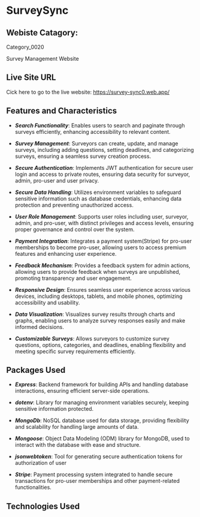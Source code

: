 <h1>SurveySync</h1>

<h2>Webiste Catagory:</h2>
<p>Category_0020</p>
<p>Survey Management Website</p>

<h2>Live Site URL</h2>
<p>Cick here to go to the live website: <a href="https://survey-sync0.web.app/">https://survey-sync0.web.app/</a></p>

<h2>Features and Characteristics</h2>

- **_Search Functionality_**: Enables users to search and paginate through surveys efficiently, enhancing accessibility to relevant content.

- **_Survey Management_**: Surveyors can create, update, and manage surveys, including adding questions, setting deadlines, and categorizing surveys, ensuring a seamless survey creation process.

- **_Secure Authentication_**: Implements JWT authentication for secure user login and access to private routes, ensuring data security for surveyor, admin, pro-user and user privacy.

- **_Secure Data Handling_**: Utilizes environment variables to safeguard sensitive information such as database credentials, enhancing data protection and preventing unauthorized access.

- **_User Role Management_**: Supports user roles including user, surveyor, admin, and pro-user, with distinct privileges and access levels, ensuring proper governance and control over the system.

- **_Payment Integration_**: Integrates a payment system(Stripe) for pro-user memberships to become pro-user, allowing users to access premium features and enhancing user experience.

- **_Feedback Mechanism_**: Provides a feedback system for admin actions, allowing users to provide feedback when surveys are unpublished, promoting transparency and user engagement.

- **_Responsive Design_**: Ensures seamless user experience across various devices, including desktops, tablets, and mobile phones, optimizing accessibility and usability.

- **_Data Visualization_**: Visualizes survey results through charts and graphs, enabling users to analyze survey responses easily and make informed decisions.

- **_Customizable Surveys_**: Allows surveyors to customize survey questions, options, categories, and deadlines, enabling flexibility and meeting specific survey requirements efficiently.

<h2>Packages Used</h2>

- **_Express_**: Backend framework for building APIs and handling database interactions, ensuring efficient server-side operations.

- **_dotenv_**: Library for managing environment variables securely, keeping sensitive information protected.

- **_MongoDb_**: NoSQL database used for data storage, providing flexibility and scalability for handling large amounts of data.
- **_Mongoose_**: Object Data Modeling (ODM) library for MongoDB, used to interact with the database with ease and structure.

- **_jsonwebtoken_**: Tool for generating secure authentication tokens for authorization of user

- **_Stripe_**: Payment processing system integrated to handle secure transactions for pro-user memberships and other payment-related functionalities.

<h2>Technologies Used</h2>
